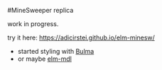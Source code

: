 #MineSweeper replica

work in progress.

try it here: https://adicirstei.github.io/elm-minesw/


* started styling with [Bulma](http://bulma.io/documentation/grid/columns/)
* or maybe [elm-mdl](https://debois.github.io/elm-mdl/#buttons)
